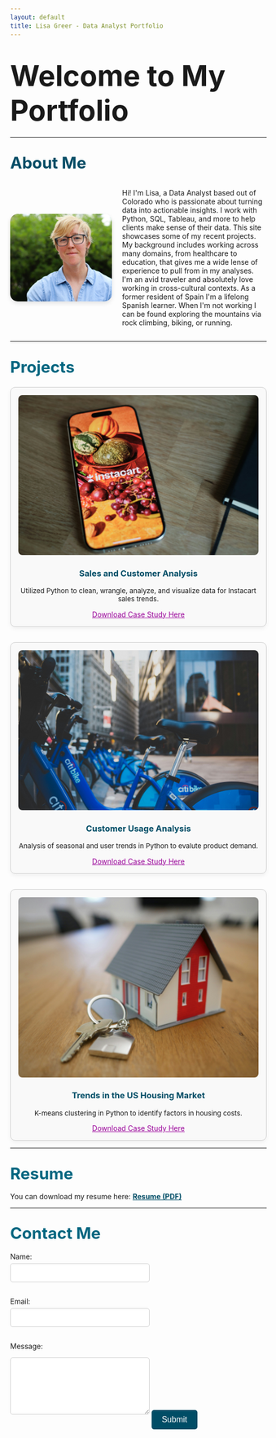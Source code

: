 ```yaml
---
layout: default
title: Lisa Greer - Data Analyst Portfolio
---
```


<!-- Hide the navigation bar -->
<style>
  nav, .site-nav {
    display: none !important;
  }
</style>

# <span style="font-size: 2em; font-weight: bold;">Welcome to My Portfolio</span>

---

## <span style="font-size: 1.5em; color: #004d66;">About Me</span>

<div style="display: flex; align-items: center; gap: 20px; flex-wrap: wrap;">
  <img src="assets/images/me.jpg" alt="Photo of Lisa Greer" style="width: 200px; border-radius: 15px; box-shadow: 0 4px 8px rgba(0,0,0,0.1);">
  <p style="flex: 1; font-size: 1em;">
    Hi! I'm Lisa, a Data Analyst based out of Colorado who is passionate about turning data into actionable insights. I work with Python, SQL, Tableau, and more to help clients make sense of their data. This site showcases some of my recent projects. My background includes working across many domains, from healthcare to education, that gives me a wide lense of experience to pull from in my analyses. <br>
    I'm an avid traveler and absolutely love working in cross-cultural contexts. As a former resident of Spain I'm a lifelong Spanish learner. When I'm not working I can be found exploring the mountains via rock climbing, biking, or running. 
  </p>
</div>

---

## <span style="font-size: 1.5em; color: #006680;">Projects</span>

<div style="display: grid; grid-template-columns: repeat(auto-fit, minmax(300px, 1fr)); gap: 30px; margin-top: 20px;">

  <div style="border: 1px solid #ccc; border-radius: 10px; padding: 15px; text-align: center; background-color: #f9f9f9; box-shadow: 0 4px 8px rgba(0,0,0,0.05); transition: transform 0.2s;">
    <img src="assets/images/project1.jpg" alt="Project 1" style="width:100%; border-radius: 8px;">
    <h3><a href="https://github.com/lgreer929/Python-Sample" style="color: #004d66; text-decoration: none;">Sales and Customer Analysis</a></h3>
    <p style="font-size: 0.95em;">Utilized Python to clean, wrangle, analyze, and visualize data for Instacart sales trends.</p>
    <a href="assets/project1.pdf" style="color: #990099;">Download Case Study Here</a>
  </div>

  <div style="border: 1px solid #ccc; border-radius: 10px; padding: 15px; text-align: center; background-color: #f9f9f9; box-shadow: 0 4px 8px rgba(0,0,0,0.05); transition: transform 0.2s;">
    <img src="assets/images/project2.jpg" alt="Project 2" style="width:100%; border-radius: 8px;">
    <h3><a href="https://github.com/lgreer929/Citi_Bike" style="color: #004d66; text-decoration: none;">Customer Usage Analysis</a></h3>
    <p style="font-size: 0.95em;">Analysis of seasonal and user trends in Python to evalute product demand.</p>
    <a href="assets/project2.pdf" style="color: #990099;">Download Case Study Here</a>
  </div>

  <div style="border: 1px solid #ccc; border-radius: 10px; padding: 15px; text-align: center; background-color: #f9f9f9; box-shadow: 0 4px 8px rgba(0,0,0,0.05); transition: transform 0.2s;">
    <img src="assets/images/project3.jpg" alt="Project 3" style="width:100%; border-radius: 8px;">
    <h3><a href="https://github.com/lgreer929/USA-Real-Estate-Market" style="color: #004d66; text-decoration: none;">Trends in the US Housing Market</a></h3>
    <p style="font-size: 0.95em;">K-means clustering in Python to identify factors in housing costs.</p>
    <a href="assets/project3.pdf" style="color: #990099;">Download Case Study Here</a>
  </div>

</div>

---

## <span style="font-size: 1.5em; color: #006680;">Resume</span>

<p style="font-size: 1em;">
  You can download my resume here:  
  <a href="assets/resume.pdf" style="color: #004d66; font-weight: bold;">Resume (PDF)</a>
</p>

---

## <span style="font-size: 1.5em; color: #006680;">Contact Me</span>

<form action="mailto:lisa.greer@comcast.net" method="post" enctype="text/plain">
  <label for="name" style="display:block; margin-bottom:5px;">Name:</label>
  <input type="text" name="name" style="width:50%; padding:10px; margin-bottom:15px; border-radius:5px; border:1px solid #ccc;">

  <label for="email" style="display:block; margin-bottom:5px;">Email:</label>
  <input type="email" name="email" style="width:50%; padding:10px; margin-bottom:15px; border-radius:5px; border:1px solid #ccc;">

  <label for="message" style="display:block; margin-bottom:5px;">Message:</label>
  <textarea name="message" rows="6" style="width:50%; padding:10px; margin-bottom:15px; border-radius:5px; border:1px solid #ccc;"></textarea>

  <button type="submit" style="background-color:#004d66; color:white; border:none; padding:10px 20px; font-size:16px; border-radius:5px; cursor:pointer;">
    Submit
  </button>
</form>
